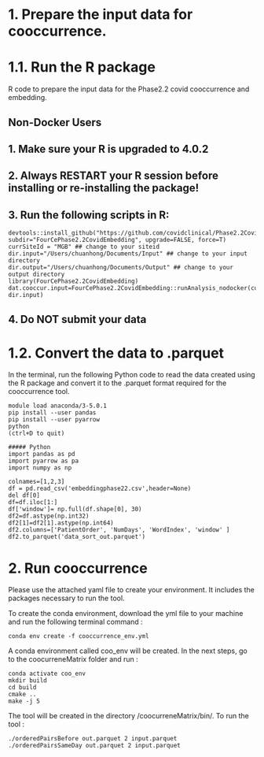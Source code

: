 # 1. Prepare the input data for cooccurrence.
# 1.1. Run the R package

R code to prepare the input data for the Phase2.2 covid cooccurrence and embedding.

## Non-Docker Users
## 1. Make sure your R is upgraded to 4.0.2

## 2. Always RESTART your R session before installing or re-installing the package!

## 3. Run the following scripts in R:

```
devtools::install_github("https://github.com/covidclinical/Phase2.2CovidEmbeddingRPackage", subdir="FourCePhase2.2CovidEmbedding", upgrade=FALSE, force=T)
currSiteId = "MGB" ## change to your siteid
dir.input="/Users/chuanhong/Documents/Input" ## change to your input directory
dir.output="/Users/chuanhong/Documents/Output" ## change to your output directory
library(FourCePhase2.2CovidEmbedding)
dat.cooccur.input=FourCePhase2.2CovidEmbedding::runAnalysis_nodocker(currSiteId, dir.input)
```

## 4. Do NOT submit your data

# 1.2. Convert the data to .parquet

In the terminal, run the following Python code to read the data created using the R package and convert it to the .parquet format required for the cooccurrence tool.

```
module load anaconda/3-5.0.1
pip install --user pandas
pip install --user pyarrow
python
(ctrl+D to quit)

##### Python
import pandas as pd
import pyarrow as pa
import numpy as np

colnames=[1,2,3]
df = pd.read_csv('embeddingphase22.csv',header=None)
del df[0]
df=df.iloc[1:]
df['window']= np.full(df.shape[0], 30)
df2=df.astype(np.int32)
df2[1]=df2[1].astype(np.int64)
df2.columns=['PatientOrder', 'NumDays', 'WordIndex', 'window' ]
df2.to_parquet('data_sort_out.parquet')
```

# 2. Run cooccurrence

Please use the attached yaml file to create your environment. It includes the packages necessary to run the tool.

To create the conda environment, download the yml file to your machine and run the following terminal command :
```
conda env create -f cooccurrence_env.yml
```

A conda environment called coo_env will be created. In the next steps, go to the coocurreneMatrix folder and run :
```
conda activate coo_env
mkdir build
cd build
cmake ..
make -j 5
```

The tool will be created in the directory /coocurreneMatrix/bin/. To run the tool : 
```
./orderedPairsBefore out.parquet 2 input.parquet
./orderedPairsSameDay out.parquet 2 input.parquet
```


